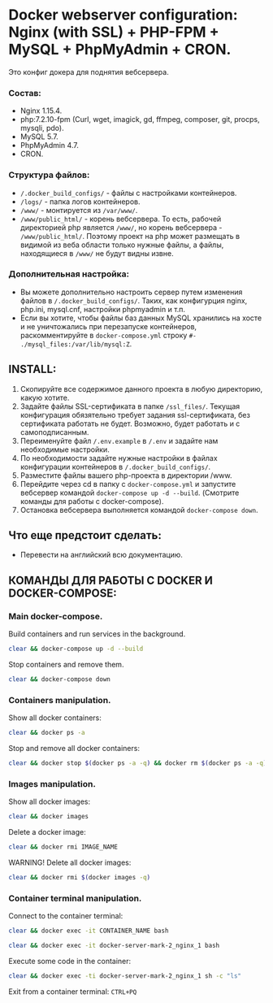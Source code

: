 # Docker webserver configuration: Nginx (with SSL) + PHP-FPM + MySQL + PhpMyAdmin + CRON.
Это конфиг докера для поднятия вебсервера.
### Состав:
- Nginx 1.15.4.
- php:7.2.10-fpm (Curl, wget, imagick, gd, ffmpeg, composer, git, procps, mysqli, pdo).
- MySQL 5.7.
- PhpMyAdmin 4.7.
- CRON.

### Структура файлов:
- ```/.docker_build_configs/``` - файлы с настройками контейнеров.
- ```/logs/``` - папка логов контейнеров.
- ```/www/``` - монтируется из ```/var/www/```.
- ```/www/public_html/``` - корень вебсервера.
То есть, рабочей директорией php является ```/www/```, но корень вебсервера - ```/www/public_html/```.
Поэтому проект на php может размещать в видимой из веба области только нужные файлы, а файлы, находящиеся в ```/www/``` не будут видны извне.

### Дополнительная настройка:
- Вы можете дополнительно настроить сервер путем изменения файлов в ```/.docker_build_configs/```. Таких, как конфигурция nginx, php.ini, mysql.cnf, настройки phpmyadmin и т.п.
- Если вы хотите, чтобы файлы баз данных MySQL хранились на хосте и не уничтожались при перезапуске контейнеров, раскомментируйте в ```docker-compose.yml``` строку ```#- ./mysql_files:/var/lib/mysql:Z```.


## INSTALL:
1. Скопируйте все содержимое данного проекта в любую директорию, какую хотите.
2. Задайте файлы SSL-сертификата в папке ```/ssl_files/```. Текущая конфигурация обязятельно требует задания ssl-сертификата, без сертификата работать не будет. Возможно, будет работать и с самоподписанным.
3. Переименуйте файл ```/.env.example``` в ```/.env``` и задайте нам необходимые настройки.
4. По необходимости задайте нужные настройки в файлах конфигурации контейнеров в ```/.docker_build_configs/```.
5. Разместите файлы вашего php-проекта в директории /www.
6. Перейдите через cd в папку с ```docker-compose.yml``` и запустите вебсервер командой ```docker-compose up -d --build```. (Смотрите команды для работы с docker-compose).
7. Остановка вебсервера выполняется командой ```docker-compose down```.

## Что еще предстоит сделать:
- Перевести на английский всю документацию.

## КОМАНДЫ ДЛЯ РАБОТЫ С DOCKER И DOCKER-COMPOSE:
### Main docker-compose.
Build containers and run services in the background.
```bash
clear && docker-compose up -d --build
```

Stop containers and remove them.
```bash
clear && docker-compose down
```

### Containers manipulation.
Show all docker containers:
```bash
clear && docker ps -a
```

Stop and remove all docker containers:
```bash
clear && docker stop $(docker ps -a -q) && docker rm $(docker ps -a -q) && docker ps -a
```

### Images manipulation.
Show all docker images:
```bash
clear && docker images
```

Delete a docker image:
```bash
clear && docker rmi IMAGE_NAME
```

WARNING! Delete all docker images:
```bash
clear && docker rmi $(docker images -q)
```

### Container terminal manipulation.
Connect to the container terminal:
```bash
clear && docker exec -it CONTAINER_NAME bash
```
```bash
clear && docker exec -it docker-server-mark-2_nginx_1 bash
```

Execute some code in the container:
```bash
clear && docker exec -ti docker-server-mark-2_nginx_1 sh -c "ls"
```

Exit from a container terminal:
```CTRL+PQ```
